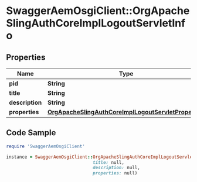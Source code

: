 # SwaggerAemOsgiClient::OrgApacheSlingAuthCoreImplLogoutServletInfo

## Properties

Name | Type | Description | Notes
------------ | ------------- | ------------- | -------------
**pid** | **String** |  | [optional] 
**title** | **String** |  | [optional] 
**description** | **String** |  | [optional] 
**properties** | [**OrgApacheSlingAuthCoreImplLogoutServletProperties**](OrgApacheSlingAuthCoreImplLogoutServletProperties.md) |  | [optional] 

## Code Sample

```ruby
require 'SwaggerAemOsgiClient'

instance = SwaggerAemOsgiClient::OrgApacheSlingAuthCoreImplLogoutServletInfo.new(pid: null,
                                 title: null,
                                 description: null,
                                 properties: null)
```


